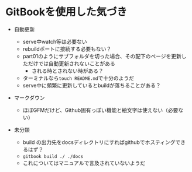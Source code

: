 # GitBookを使用した気づき

* 自動更新

  * serve中watch等は必要ない
  * rebuildポートに接続する必要もない？
  * part01のようにサブフォルダを切った場合、その配下のページを更新しただけでは自動更新されないことがある
    * される時とされない時がある？
  * ターミナルなら`touch README.md`で十分のようだ
  * serve中に頻繁に更新しているとbuildが落ちることがある？

* マークダウン

  * ほぼGFMだけど、Github固有っぽい機能と絵文字は使えない（必要ない）

* 未分類

  * build の出力先をdocsディレクトリにすればgithubでホスティングできるはず？
  * `gitbook build ./ ./docs` 
  * これについてはマニュアルで言及されていないようだ

